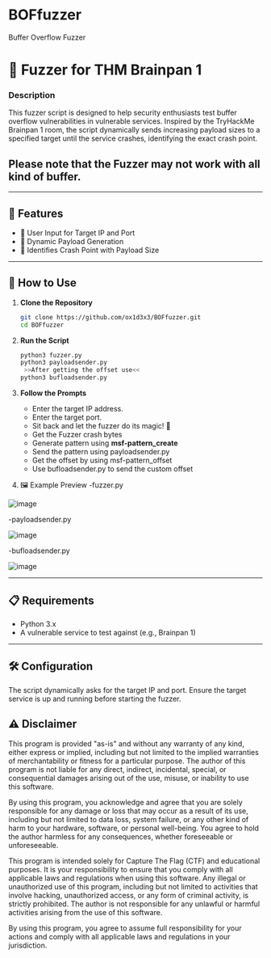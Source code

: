 # BOFfuzzer
Buffer Overflow Fuzzer 

# 🎯 Fuzzer for THM Brainpan 1

### **Description**
This fuzzer script is designed to help security enthusiasts test buffer overflow vulnerabilities in vulnerable services. Inspired by the TryHackMe Brainpan 1 room, the script dynamically sends increasing payload sizes to a specified target until the service crashes, identifying the exact crash point. 

## Please note that the Fuzzer may not work with all kind of buffer.

---

## 🚀 Features
- 📍 User Input for Target IP and Port
- 🔄 Dynamic Payload Generation
- 🛑 Identifies Crash Point with Payload Size

---

## 📂 How to Use

1. **Clone the Repository**
   ```bash
   git clone https://github.com/ox1d3x3/BOFfuzzer.git
   cd BOFfuzzer
   ```

2. **Run the Script**
   ```bash
   python3 fuzzer.py
   python3 payloadsender.py
    >>After getting the offset use<<
   python3 bufloadsender.py

   
   ```

2. **Follow the Prompts**
   - Enter the target IP address.
   - Enter the target port.
   - Sit back and let the fuzzer do its magic! 🚀
   - Get the Fuzzer crash bytes
   - Generate pattern using **msf-pattern_create**
   - Send the pattern using payloadsender.py
   - Get the offset by using msf-pattern_offset
   - Use bufloadsender.py to send the custom offset

3. 🖼️ Example Preview
-fuzzer.py

![image](https://github.com/user-attachments/assets/81fe7bd4-fa66-47ad-a397-59dff4bfdb69)

-payloadsender.py

![image](https://github.com/user-attachments/assets/e51a1ca9-6b36-459c-86de-5d38fcb967ac)

-bufloadsender.py

![image](https://github.com/user-attachments/assets/e9d67b70-dab0-43a5-a90b-6493b186851e)

---

## 📋 Requirements
- Python 3.x
- A vulnerable service to test against (e.g., Brainpan 1)

---

## 🛠️ Configuration
The script dynamically asks for the target IP and port. Ensure the target service is up and running before starting the fuzzer.


## ⚠️ Disclaimer

This program is provided "as-is" and without any warranty of any kind, either express or implied, including but not limited to the implied warranties of merchantability or fitness for a particular purpose. The author of this program is not liable for any direct, indirect, incidental, special, or consequential damages arising out of the use, misuse, or inability to use this software.

By using this program, you acknowledge and agree that you are solely responsible for any damage or loss that may occur as a result of its use, including but not limited to data loss, system failure, or any other kind of harm to your hardware, software, or personal well-being. You agree to hold the author harmless for any consequences, whether foreseeable or unforeseeable.

This program is intended solely for Capture The Flag (CTF) and educational purposes. It is your responsibility to ensure that you comply with all applicable laws and regulations when using this software. Any illegal or unauthorized use of this program, including but not limited to activities that involve hacking, unauthorized access, or any form of criminal activity, is strictly prohibited. The author is not responsible for any unlawful or harmful activities arising from the use of this software.

By using this program, you agree to assume full responsibility for your actions and comply with all applicable laws and regulations in your jurisdiction.




